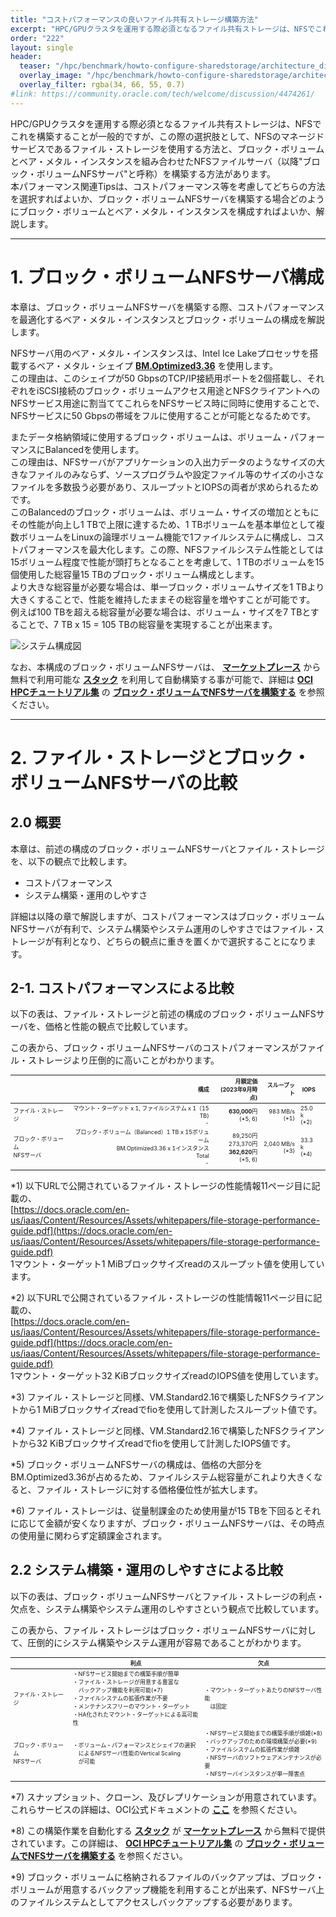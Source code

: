 ```yaml
---
title: "コストパフォーマンスの良いファイル共有ストレージ構築方法"
excerpt: "HPC/GPUクラスタを運用する際必須となるファイル共有ストレージは、NFSでこれを構築することが一般的ですが、この際の選択肢として、NFSのマネージドサービスであるファイル・ストレージを使用する方法と、ブロック・ボリュームとベア・メタル・インスタンスを組み合わせたNFSファイルサーバを構築する方法があります。本パフォーマンス関連Tipsは、コストパフォーマンス等を考慮してどちらの方法を選択すればよいか、ブロック・ボリュームとベア・メタル・インスタンスを組み合わせたNFSファイルサーバを構築する場合どのようにブロック・ボリュームとベア・メタル・インスタンスを構成すればよいか、解説します。"
order: "222"
layout: single
header:
  teaser: "/hpc/benchmark/howto-configure-sharedstorage/architecture_diagram.png"
  overlay_image: "/hpc/benchmark/howto-configure-sharedstorage/architecture_diagram.png"
  overlay_filter: rgba(34, 66, 55, 0.7)
#link: https://community.oracle.com/tech/welcome/discussion/4474261/
---
```

<style>
table, th, td {
    font-size: 80%;
}
</style>

HPC/GPUクラスタを運用する際必須となるファイル共有ストレージは、NFSでこれを構築することが一般的ですが、この際の選択肢として、NFSのマネージドサービスであるファイル・ストレージを使用する方法と、ブロック・ボリュームとベア・メタル・インスタンスを組み合わせたNFSファイルサーバ（以降"ブロック・ボリュームNFSサーバ"と呼称）を構築する方法があります。  
本パフォーマンス関連Tipsは、コストパフォーマンス等を考慮してどちらの方法を選択すればよいか、ブロック・ボリュームNFSサーバを構築する場合どのようにブロック・ボリュームとベア・メタル・インスタンスを構成すればよいか、解説します。
   
***
# 1. ブロック・ボリュームNFSサーバ構成

本章は、ブロック・ボリュームNFSサーバを構築する際、コストパフォーマンスを最適化するベア・メタル・インスタンスとブロック・ボリュームの構成を解説します。

NFSサーバ用のベア・メタル・インスタンスは、Intel Ice Lakeプロセッサを搭載するベア・メタル・シェイプ **[BM.Optimized3.36](https://docs.oracle.com/ja-jp/iaas/Content/Compute/References/computeshapes.htm#bm-hpc-optimized)**  を使用します。  
この理由は、このシェイプが50 GbpsのTCP/IP接続用ポートを2個搭載し、それぞれをiSCSI接続のブロック・ボリュームアクセス用途とNFSクライアントへのNFSサービス用途に割当ててこれらをNFSサービス時に同時に使用することで、NFSサービスに50 Gbpsの帯域をフルに使用することが可能となるためです。

またデータ格納領域に使用するブロック・ボリュームは、ボリューム・パフォーマンスにBalancedを使用します。  
この理由は、NFSサーバがアプリケーションの入出力データのようなサイズの大きなファイルのみならず、ソースプログラムや設定ファイル等のサイズの小さなファイルを多数扱う必要があり、スループットとIOPSの両者が求められるためです。  
このBalancedのブロック・ボリュームは、ボリューム・サイズの増加とともにその性能が向上し1 TBで上限に達するため、1 TBボリュームを基本単位として複数ボリュームをLinuxの論理ボリューム機能で1ファイルシステムに構成し、コストパフォーマンスを最大化します。この際、NFSファイルシステム性能としては15ボリューム程度で性能が頭打ちとなることを考慮して、1 TBのボリュームを15個使用した総容量15 TBのブロック・ボリューム構成とします。  
より大きな総容量が必要な場合は、単一ブロック・ボリュームサイズを1 TBより大きくすることで、性能を維持したままその総容量を増やすことが可能です。  
例えば100 TBを超える総容量が必要な場合は、ボリューム・サイズを7 TBとすることで、7 TB x 15 = 105 TBの総容量を実現することが出来ます。

![システム構成図](architecture_diagram.png)

なお、本構成のブロック・ボリュームNFSサーバは、 **[マーケットプレース](/ocitutorials/hpc/#5-5-マーケットプレイス)** から無料で利用可能な **[スタック](/ocitutorials/hpc/#5-3-スタック)** を利用して自動構築する事が可能で、詳細は **[OCI HPCチュートリアル集](/ocitutorials/hpc/#1-oci-hpcチュートリアル集)** の **[ブロック・ボリュームでNFSサーバを構築する](/ocitutorials/hpc/spinup-nfs-server/)** を参照ください。

***
# 2. ファイル・ストレージとブロック・ボリュームNFSサーバの比較

## 2.0 概要

本章は、前述の構成のブロック・ボリュームNFSサーバとファイル・ストレージを、以下の観点で比較します。

- コストパフォーマンス
- システム構築・運用のしやすさ

詳細は以降の章で解説しますが、コストパフォーマンスはブロック・ボリュームNFSサーバが有利で、システム構築やシステム運用のしやすさではファイル・ストレージが有利となり、どちらの観点に重きを置くかで選択することになります。

## 2-1. コストパフォーマンスによる比較

以下の表は、ファイル・ストレージと前述の構成のブロック・ボリュームNFSサーバを、価格と性能の観点で比較しています。

この表から、ブロック・ボリュームNFSサーバのコストパフォーマンスがファイル・ストレージより圧倒的に高いことがわかります。

|                  | 構成                                                                             | 月額定価<br>(2023年9月時点)                             | スループット              | IOPS            |     |
| ---------------- | -----------------------------------------------------------------------------: | ----------------------------------------------: | ------------------: | --------------- | --- |
| ファイル・ストレージ       | マウント・ターゲット x 1, ファイルシステム x 1（15 TB)<br>-                                                | **630,000**円<br>(\*5, 6)                        | 983 MB/s<br>(\*1)   | 25.0 k<br>(\*2) |     |
| ブロック・ボリューム<br>NFSサーバ | ブロック・ボリューム（Balanced）1 TB x 15ボリューム<br>BM.Optimized3.36 x 1インスタンス<br>Total<br>- | 89,250円<br>273,370円<br>**362,620**円<br>(\*5, 6) | 2,040 MB/s<br>(\*3) | 33.3 k<br>(\*4) |     |
|                  |                                                                                |                                                 |                     |                 |     |

*1) 以下URLで公開されているファイル・ストレージの性能情報11ページ目に記載の、  
[https://docs.oracle.com/en-us/iaas/Content/Resources/Assets/whitepapers/file-storage-performance-guide.pdf](https://docs.oracle.com/en-us/iaas/Content/Resources/Assets/whitepapers/file-storage-performance-guide.pdf)  
1マウント・ターゲット1 MiBブロックサイズreadのスループット値を使用しています。

*2) 以下URLで公開されているファイル・ストレージの性能情報11ページ目に記載の、  
[https://docs.oracle.com/en-us/iaas/Content/Resources/Assets/whitepapers/file-storage-performance-guide.pdf](https://docs.oracle.com/en-us/iaas/Content/Resources/Assets/whitepapers/file-storage-performance-guide.pdf)  
1マウント・ターゲット32 KiBブロックサイズreadのIOPS値を使用しています。

*3) ファイル・ストレージと同様、VM.Standard2.16で構築したNFSクライアントから1 MiBブロックサイズreadでfioを使用して計測したスループット値です。

*4) ファイル・ストレージと同様、VM.Standard2.16で構築したNFSクライアントから32 KiBブロックサイズreadでfioを使用して計測したIOPS値です。

*5) ブロック・ボリュームNFSサーバの構成は、価格の大部分をBM.Optimized3.36が占めるため、ファイルシステム総容量がこれより大きくなると、ファイル・ストレージに対する価格優位性が拡大します。  

*6) ファイル・ストレージは、従量制課金のため使用量が15 TBを下回るとそれに応じて金額が安くなりますが、ブロック・ボリュームNFSサーバは、その時点の使用量に関わらず定額課金されます。

## 2.2 システム構築・運用のしやすさによる比較

以下の表は、ブロック・ボリュームNFSサーバとファイル・ストレージの利点・欠点を、システム構築やシステム運用のしやすさという観点で比較しています。

この表から、ファイル・ストレージはブロック・ボリュームNFSサーバに対して、圧倒的にシステム構築やシステム運用が容易であることがわかります。

|                      | 利点                                                                                                       | 欠点                                                                                     |
| -------------------- | -------------------------------------------------------------------------------------------------------- | -------------------------------------------------------------------------------------- |
| ファイル・ストレージ           | ・NFSサービス開始までの構築手順が簡単<br>・ファイル・ストレージが用意する豊富な<br>　バックアップ機能を利用可能(\*7)<br>・ファイルシステムの拡張作業が不要<br>・メンテナンスフリーのマウント・ターゲット<br>・HA化されたマウント・ターゲットによる高可能性 | ・マウント・ターゲットあたりのNFSサーバ性能<br>　は固定                                                                                       |
| ブロック・ボリューム<br>NFSサーバ | ・ボリューム・パフォーマンスとシェイプの選択<br>　によるNFSサーバ性能のVertical Scaling<br>　が可能                                                                                                         | ・NFSサービス開始までの構築手順が煩雑(\*8)<br>・バックアップのための環境構築が必要(\*9)<br>・ファイルシステムの拡張作業が煩雑<br>・NFSサーバのソフトウェアメンテナンスが必要<br>・NFSサーバインスタンスが単一障害点 |
|                      |                                                                                                          |                                                                                        |

*7) スナップショット、クローン、及びレプリケーションが用意されています。これらサービスの詳細は、OCI公式ドキュメントの **[ここ](https://docs.oracle.com/ja-jp/iaas/Content/File/home.htm)** を参照ください。

*8) この構築作業を自動化する **[スタック](/ocitutorials/hpc/#5-3-スタック)** が **[マーケットプレース](/ocitutorials/hpc/#5-5-マーケットプレイス)** から無料で提供されています。この詳細は、 **[OCI HPCチュートリアル集](/ocitutorials/hpc/#1-oci-hpcチュートリアル集)** の **[ブロック・ボリュームでNFSサーバを構築する](/ocitutorials/hpc/spinup-nfs-server/)** を参照ください。

*9) ブロック・ボリュームに格納されるファイルのバックアップは、ブロック・ボリュームが用意するバックアップ機能を利用することが出来ず、NFSサーバ上のファイルシステムとしてアクセスしバックアップする必要があります。